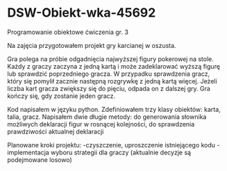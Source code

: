 # DSW-Obiekt-wka-45692
Programowanie obiektowe ćwiczenia gr. 3

Na zajęcia przygotowałem projekt gry karcianej w oszusta.

Gra polega na próbie odgadnięcia najwyższej figury pokerowej na stole.
Każdy z graczy zaczyna z jedną kartą i może zadeklarować wyższą figurę lub sprawdzić poprzedniego gracza.
W przypadku sprawdzenia gracz, który się pomylił zacznie następną rozgrywkę z jedną kartą więcej.
Jeżeli liczba kart gracza zwiększy się do pięciu, odpada on z dalszej gry.
Gra kończy się, gdy zostanie jeden gracz.

Kod napisałem w języku python.
Zdefiniowałem trzy klasy obiektów: karta, talia, gracz.
Napisałem dwie długie metody:
do generowania słownika możliwych deklaracji figur w rosnącej kolejności,
do sprawdzenia prawdziwości aktualnej deklaracji

Planowane kroki projektu:
-czyszczenie, uproszczenie istniejącego kodu
-implementacja wyboru strategii dla graczy (aktualnie decyzje są podejmowane losowo)
